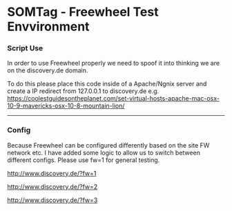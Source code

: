 # SOMTag - Freewheel Test Envvironment #
### Script Use ### 

In order to use Freewheel properly we need to spoof it into thinking we are on the discovery.de domain.

To do this please place this code inside of a Apache/Ngnix server and create a IP redirect from 127.0.0.1 to discovery.de e.g. https://coolestguidesontheplanet.com/set-virtual-hosts-apache-mac-osx-10-9-mavericks-osx-10-8-mountain-lion/



**************

### Config ###

Because Freewheel can be configured differently based on the site FW network etc. I have added some logic to allow us to switch between different configs. Please use fw=1 for general testing.

http://www.discovery.de/?fw=1

http://www.discovery.de/?fw=2

http://www.discovery.de/?fw=3
